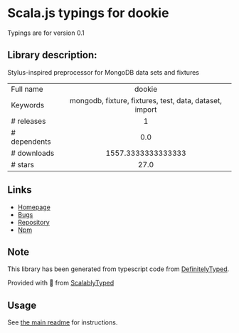 
# Scala.js typings for dookie

Typings are for version 0.1

## Library description:
Stylus-inspired preprocessor for MongoDB data sets and fixtures

|                    |                 |
| ------------------ | :-------------: |
| Full name          | dookie |
| Keywords           | mongodb, fixture, fixtures, test, data, dataset, import |
| # releases         | 1 |
| # dependents       | 0.0 |
| # downloads        | 1557.3333333333333 |
| # stars            | 27.0 |

## Links
- [Homepage](https://github.com/vkarpov15/dookie#readme)
- [Bugs](https://github.com/vkarpov15/dookie/issues)
- [Repository](https://github.com/vkarpov15/dookie)
- [Npm](https://www.npmjs.com/package/dookie)
    


## Note
This library has been generated from typescript code from [DefinitelyTyped](https://definitelytyped.org).

Provided with :purple_heart: from [ScalablyTyped](https://github.com/oyvindberg/ScalablyTyped)

## Usage
See [the main readme](../../readme.md) for instructions.


